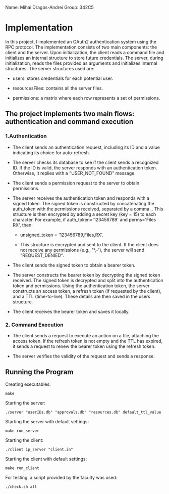Name: Mihai Dragos-Andrei
Group: 342C5


# Implementation

In this project, I implemented an OAuth2 authentication system using the RPC protocol.
The implementation consists of two main components: the client and the server.
Upon initialization, the client reads a command file and initializes an internal structure to store future credentials.
The server, during initialization, reads the files provided as arguments and initializes internal structures.
The server structures used are:

- users: stores credentials for each potential user.

- resourcesFiles: contains all the server files.

- permissions: a matrix where each row represents a set of permissions.


## The project implements two main flows: authentication and command execution

### 1.Authentication

- The client sends an authentication request, including its ID and a value indicating its choice for auto-refresh.

- The server checks its database to see if the client sends a recognized ID. If the ID is valid, the server responds with an authentication token. Otherwise, it replies with a "USER_NOT_FOUND" message.

- The client sends a permission request to the server to obtain permissions.

- The server receives the authentication token and responds with a signed token. The signed token is constructed by concatenating the auth_token with the permissions received, separated by a comma ,. This structure is then encrypted by adding a secret key (key = 15) to each character.
For example, if auth_token='123456789' and perms='Files RX', then:

    * unsigned_token = '123456789,Files,RX'.

    * This structure is encrypted and sent to the client. If the client does not receive any permissions (e.g., '*,-'), the server will send "REQUEST_DENIED".

- The client sends the signed token to obtain a bearer token.

- The server constructs the bearer token by decrypting the signed token received. The signed token is decrypted and split into the authentication token and permissions. Using the authentication token, the server constructs an access token, a refresh token (if requested by the client), and a TTL (time-to-live). These details are then saved in the users structure.

- The client receives the bearer token and saves it locally.

### 2. Command Execution

- The client sends a request to execute an action on a file, attaching the access token. If the refresh token is not empty and the TTL has expired, it sends a request to renew the bearer token using the refresh token.

- The server verifies the validity of the request and sends a response.


## Running the Program

Creating executables:
    
    make
    
Starting the server:
    
    ./server "userIDs.db" "approvals.db" "resources.db" default_ttl_value

Starting the server with default settings:

    make run_server

Starting the client:

    ./client ip_server "client.in"

Starting the client with default settings:
    
    make run_client

For testing, a script provided by the faculty was used:

    ./check.sh all
